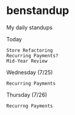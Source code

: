 # benstandup
My daily standups

Today

    Store Refactoring
    Recurring Payments?
    Mid-Year Review
    
Wednesday (7/25)

    Recurring Payments

Thursday (7/26)

    Recurrng Payments
